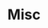 ---
layout: page
title: Misc
nav: true
dropdown: true
children: 
    - title: Posts
      permalink: /blog/
---